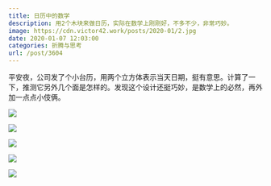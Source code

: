 ```yaml
---
title: 日历中的数学
description: 用2个木块来做日历，实际在数学上刚刚好，不多不少，非常巧妙。
image: https://cdn.victor42.work/posts/2020-01/2.jpg
date: 2020-01-07 12:03:00
categories: 折腾与思考
url: /post/3604
---
```


平安夜，公司发了个小台历，用两个立方体表示当天日期，挺有意思。计算了一下，推测它另外几个面是怎样的。发现这个设计还挺巧妙，是数学上的必然，再外加一点点小伎俩。

![](https://cdn.victor42.work/posts/2020-01/1.jpg)

![](https://cdn.victor42.work/posts/2020-01/2.jpg)

![](https://cdn.victor42.work/posts/2020-01/3.jpg)

![](https://cdn.victor42.work/posts/2020-01/4.jpg)

![](https://cdn.victor42.work/posts/2020-01/5.jpg)
